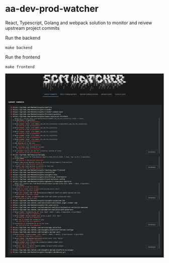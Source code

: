 # aa-dev-prod-watcher

React, Typescript, Golang and webpack solution to monitor and reivew upstream project commits 

Run the backend
```
make backend
```

Run the frontend
```
make frontend
```

![Alt text](demo.png?raw=true "Overview")
